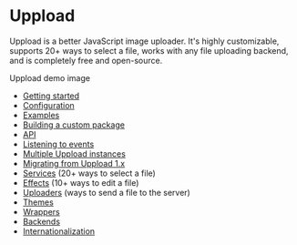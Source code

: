 # Uppload

Uppload is a better JavaScript image uploader. It's highly customizable, supports 20+ ways to select a file, works with any file uploading backend, and is completely free and open-source.

Uppload demo image

<!-- <iframe
  src="https://codesandbox.io/embed/jovial-sky-dm7cm?autoresize=1&fontsize=14&hidenavigation=1&theme=light&view=preview"
  style="width: 100%; height: 550px; border: 0; border-radius: 4px; overflow: hidden;"
  title="Uppload demo"
  allow="geolocation; microphone; camera; midi; vr; accelerometer; gyroscope; payment; ambient-light-sensor; encrypted-media; usb"
  sandbox="allow-modals allow-forms allow-popups allow-scripts allow-same-origin"
></iframe> -->

- [Getting started](/getting-started)
- [Configuration](/configuration)
- [Examples](/examples)
- [Building a custom package](/custom-package)
- [API](/api)
- [Listening to events](/listening-to-events)
- [Multiple Uppload instances](/multiple-instances)
- [Migrating from Uppload 1.x](/migrating-from-1x)
- [Services](/services) (20+ ways to select a file)
- [Effects](/effects) (10+ ways to edit a file)
- [Uploaders](/uploaders) (ways to send a file to the server)
- [Themes](/themes)
- [Wrappers](/wrappers)
- [Backends](/backends)
- [Internationalization](/i18n)
